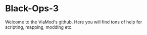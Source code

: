 # Black-Ops-3
Welcome to the ViaMod's github.
Here you will find tons of help for scripting, mapping, modding etc.
